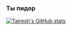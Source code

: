 ### Ты пидор
[![Tairesh's GitHub stats](https://github-readme-stats.vercel.app/api?username=tairesh)](https://github.com/anuraghazra/github-readme-stats)

